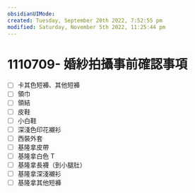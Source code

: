 ```yaml
---
obsidianUIMode: 
created: Tuesday, September 20th 2022, 7:52:55 pm
modified: Saturday, November 5th 2022, 11:25:44 pm
---
```

# 1110709- 婚紗拍攝事前確認事項
- [ ] 卡其色短褲、其他短褲
- [ ] 領巾
- [ ] 領結
- [ ] 皮鞋
- [ ] 小白鞋
- [ ] 深淺色印花襯衫
- [ ] 西裝外套
- [ ] 基隆拿皮帶
- [ ] 基隆拿白色 T
- [ ] 基隆拿長襪（到小腿肚）
- [ ] 基隆拿深淺襯衫
- [ ] 基隆拿其他短褲